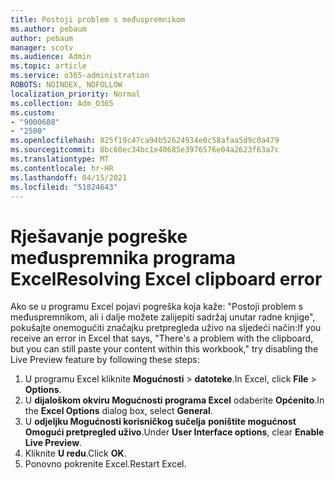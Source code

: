 ```yaml
---
title: Postoji problem s međuspremnikom
ms.author: pebaum
author: pebaum
manager: scotv
ms.audience: Admin
ms.topic: article
ms.service: o365-administration
ROBOTS: NOINDEX, NOFOLLOW
localization_priority: Normal
ms.collection: Adm_O365
ms.custom:
- "9000688"
- "2580"
ms.openlocfilehash: 825f19c47ca94b52624934e0c58afaa5d9c0a479
ms.sourcegitcommit: 8bc60ec34bc1e40685e3976576e04a2623f63a7c
ms.translationtype: MT
ms.contentlocale: hr-HR
ms.lasthandoff: 04/15/2021
ms.locfileid: "51824643"
---
```

# <a name="resolving-excel-clipboard-error"></a><span data-ttu-id="90feb-102">Rješavanje pogreške međuspremnika programa Excel</span><span class="sxs-lookup"><span data-stu-id="90feb-102">Resolving Excel clipboard error</span></span>

<span data-ttu-id="90feb-103">Ako se u programu Excel pojavi pogreška koja kaže: "Postoji problem s međuspremnikom, ali i dalje možete zalijepiti sadržaj unutar radne knjige", pokušajte onemogućiti značajku pretpregleda uživo na sljedeći način:</span><span class="sxs-lookup"><span data-stu-id="90feb-103">If you receive an error in Excel that says, "There's a problem with the clipboard, but you can still paste your content within this workbook," try disabling the Live Preview feature by following these steps:</span></span>

1. <span data-ttu-id="90feb-104">U programu Excel kliknite **Mogućnosti**  >  **datoteke**.</span><span class="sxs-lookup"><span data-stu-id="90feb-104">In Excel, click **File** > **Options**.</span></span>
3. <span data-ttu-id="90feb-105">U **dijaloškom okviru Mogućnosti programa Excel** odaberite **Općenito**.</span><span class="sxs-lookup"><span data-stu-id="90feb-105">In the **Excel Options** dialog box, select **General**.</span></span>
4. <span data-ttu-id="90feb-106">U **odjeljku Mogućnosti korisničkog sučelja** **poništite mogućnost Omogući pretpregled uživo**.</span><span class="sxs-lookup"><span data-stu-id="90feb-106">Under **User Interface options**, clear **Enable Live Preview**.</span></span>
5. <span data-ttu-id="90feb-107">Kliknite **U redu**.</span><span class="sxs-lookup"><span data-stu-id="90feb-107">Click **OK**.</span></span>
6. <span data-ttu-id="90feb-108">Ponovno pokrenite Excel.</span><span class="sxs-lookup"><span data-stu-id="90feb-108">Restart Excel.</span></span>
